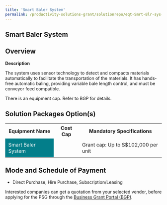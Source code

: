 ```yaml
---
title: 'Smart Baler System'
permalink: /productivity-solutions-grant/solutionrepo/eqt-Smrt-Blr-sys-Envronmntl-Srvcs
---
```


## Smart Baler System

## Overview

**Description**

The system uses sensor technology to detect and compacts materials automatically to facilitate the transportation of the materials. It has hands-free automatic baling, providing variable bale length control, and must be conveyor feed compatible.

There is an equipment cap. Refer to BGP for details.

## Solution Packages Option(s)

<table>
<tr>
<th><b>Equipment Name</b></th>
<th><b>Cost Cap</b></th>
<th><b>Mandatory Specifications</b></th>
</tr>
<tr>
<td style='padding: 10px; background-color: #037E8A; color: #FFFFFF;'>Smart Baler System</td>
<td style='padding: 10px;'></td>
<td style='padding: 10px;'>Grant cap: Up to S$102,000 per unit</td>
</tr>
</table>

## Mode and Schedule of Payment

 - Direct Purchase, Hire Purchase, Subscription/Leasing

Interested companies can get a quotation from your selected vendor, before applying for the PSG through the <a href='https://www.businessgrants.gov.sg/' target='_blank' rel='noopener'>Business Grant Portal (BGP)</a>.

<script src="/jquery/resize-tables.js"></script>

